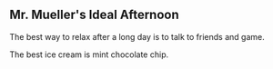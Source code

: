## Mr. Mueller's Ideal Afternoon

The best way to relax after a long day is to talk to friends and game.

The best ice cream is mint chocolate chip.